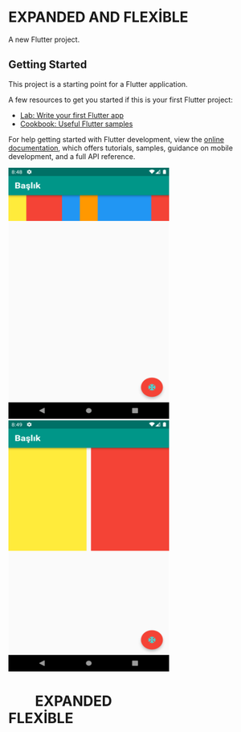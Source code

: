 # EXPANDED AND FLEXİBLE

A new Flutter project.

## Getting Started

This project is a starting point for a Flutter application.

A few resources to get you started if this is your first Flutter project:

- [Lab: Write your first Flutter app](https://docs.flutter.dev/get-started/codelab)
- [Cookbook: Useful Flutter samples](https://docs.flutter.dev/cookbook)

For help getting started with Flutter development, view the
[online documentation](https://docs.flutter.dev/), which offers tutorials,
samples, guidance on mobile development, and a full API reference.

<img src="images/proje.png" alt="PROJE EKRAN GÖRÜNTÜSÜ" width="320" height="500">     &nbsp;  &nbsp;   &nbsp;   &nbsp;    &nbsp;  &nbsp;   &nbsp;   &nbsp;               <img src="images/proje2.png" alt="PROJE EKRAN GÖRÜNTÜSÜ" width="320" height="500">
# &nbsp;  &nbsp;   &nbsp;   &nbsp;  EXPANDED   &nbsp;  &nbsp;   &nbsp;   &nbsp;    &nbsp;  &nbsp;   &nbsp;   &nbsp; &nbsp;  &nbsp; &nbsp;   &nbsp;   &nbsp; FLEXİBLE





